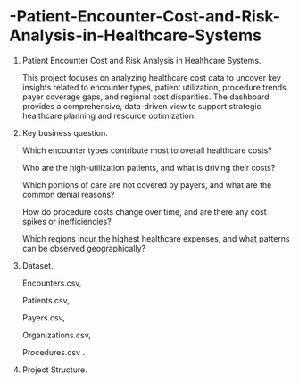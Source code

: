 # -Patient-Encounter-Cost-and-Risk-Analysis-in-Healthcare-Systems

1. Patient Encounter Cost and Risk Analysis in Healthcare Systems.

   This project focuses on analyzing healthcare cost data to uncover key insights related to encounter types, patient utilization, procedure trends, payer coverage gaps, and regional cost disparities. The dashboard     provides a comprehensive, data-driven view to support strategic healthcare planning and resource optimization.

2. Key business question.

   Which encounter types contribute most to overall healthcare costs?

   Who are the high-utilization patients, and what is driving their costs?

   Which portions of care are not covered by payers, and what are the common denial reasons?

   How do procedure costs change over time, and are there any cost spikes or inefficiencies?

   Which regions incur the highest healthcare expenses, and what patterns can be observed geographically?

3. Dataset.

   Encounters.csv,

   Patients.csv,

   Payers.csv,

   Organizations.csv,

   Procedures.csv .

4. Project Structure.
